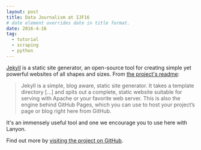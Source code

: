 ```yaml
---
layout: post
title: Data Journalism at IJF16
# date element overrides date in title format.
date: 2016-4-16
tag:
  - tutorial
  - scraping
  - python
---
```


[Jekyll](http://jekyllrb.com) is a static site generator, an open-source tool for creating simple yet powerful websites of all shapes and sizes. From [the project's readme](https://github.com/mojombo/jekyll/blob/master/README.markdown):

<!--more-->

  > Jekyll is a simple, blog aware, static site generator. It takes a template directory [...] and spits out a complete, static website suitable for serving with Apache or your favorite web server. This is also the engine behind GitHub Pages, which you can use to host your project’s page or blog right here from GitHub.

It's an immensely useful tool and one we encourage you to use here with Lanyon.

Find out more by [visiting the project on GitHub](https://github.com/mojombo/jekyll).
